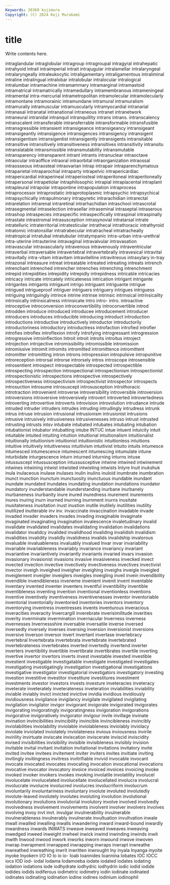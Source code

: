 ```yaml
---
Keywords: 30369 kojimura
Copyright: (C) 2024 Koji Murakami
---
```


# title

Write contents here.



intraglandular intraglobular intragroup intragroupal
intragyral intrahepatic intrahyoid intrail intraimperial intrait intrajugular intralamellar intralaryngeal intralaryngeally
intraleukocytic intraligamentary intraligamentous intraliminal intraline intralingual intralobar intralobular intralocular intralogical
intralumbar intramachine intramammary intramarginal intramastoid intramatrical intramatrically intramedullary intramembranous intrameningeal
intramental intra-mercurial intrametropolitan intramolecular intramolecularly intramontane intramorainic intramundane intramural intramuralism
intramurally intramuscular intramuscularly intramyocardial intranarial intranasal intranatal intranational intraneous intranet
intranetwork intraneural intranidal intranquil intranquillity intrans intrans. intranscalency intranscalent intransferable
intransferrable intransformable intransfusible intransgressible intransient intransigeance intransigeancy intransigeant intransigeantly intransigence
intransigences intransigency intransigent intransigentism intransigentist intransigently intransigents intransitable intransitive intransitively
intransitiveness intransitives intransitivity intransitu intranslatable intransmissible intransmutability intransmutable intransparency intransparent
intrant intrants intranuclear intraoctave intraocular intraoffice intraoral intraorbital intraorganization intraossal
intraosseous intraosteal intraovarian intrap intrapair intraparenchymatous intraparietal intraparochial intraparty intrapelvic
intrapericardiac intrapericardial intraperineal intraperiosteal intraperitoneal intraperitoneally intrapersonal intrapetiolar intraphilosophic intrapial
intraplacental intraplant intrapleural intrapolar intrapontine intrapopulation intraprocess intraprocessor intraprostatic intraprotoplasmic
intrapsychic intrapsychical intrapsychically intrapulmonary intrapyretic intrarachidian intrarectal intrarelation intrarenal intraretinal
intrarhachidian intraschool intrascrotal intrasegmental intraselection intrasellar intraseminal intraseptal intraserous intrashop
intraspecies intraspecific intraspecifically intraspinal intraspinally intrastate intrastromal intrasusception intrasynovial intratarsal
intrate intratelluric intraterritorial intratesticular intrathecal intrathoracic intrathyroid intratomic intratonsillar intratrabecular
intratracheal intratracheally intratropical intratubal intratubular intratympanic intra-urban intra-urethral intra-uterine intrauterine
intravaginal intravalvular intravasation intravascular intravascularly intravenous intravenously intraventricular intraverbal intraversable
intravertebral intravertebrally intravesical intravital intravitally intra-vitam intravitam intravitelline intravitreous intraxylary
in-tray intrazonal intreasure intreat intreatable intreated intreating intreats intrench intrenchant
intrenched intrencher intrenches intrenching intrenchment intrepid intrepidities intrepidity intrepidly intrepidness
intricable intricacies intricacy intricate intricately intricateness intrication intrigant intrigante intrigantes
intrigants intrigaunt intrigo intriguant intriguante intrigue intrigued intrigueproof intriguer intriguers
intriguery intrigues intriguess intriguing intriguingly intrince intrine intrinse intrinsic intrinsical
intrinsicality intrinsically intrinsicalness intrinsicate intro intro- intro. introactive introceptive introconversion
introconvertibility introconvertible introd introdden introduce introduced introducee introducement introducer introducers
introduces introducible introducing introduct introduction introductions introductive introductively introductor introductorily
introductoriness introductory introductress introfaction introfied introfier introfies introflex introflexion introfy
introfying introgressant introgression introgressive introinflection Introit introit introits introitus introject
introjection introjective intromissibility intromissible intromission intromissive intromit intromits intromitted intromittence
intromittent intromitter intromitting intron introns intropression intropulsive intropunitive introreception introrsal
introrse introrsely intros introscope introsensible introsentient introspect introspectable introspected introspectible
introspecting introspection introspectional introspectionism introspectionist introspectionistic introspections introspective introspectively introspectiveness
introspectivism introspectivist introspector introspects introsuction introsume introsuscept introsusception introthoracic introtraction
introvenient introverse introversibility introversible introversion introversions introversive introversively introvert introverted
introvertedness introverting introvertive introverts introvision introvolution intrudance intrude intruded intruder
intruders intrudes intruding intrudingly intrudress intrunk intrus intruse intrusion intrusional
intrusionism intrusionist intrusions intrusive intrusively intrusiveness intrusivenesses intruso intrust intrusted
intrusting intrusts intsv intubate intubated intubates intubating intubation intubationist intubator
intubatting intube INTUC intue intuent intuicity intuit intuitable intuited intuiting
intuition intuitional intuitionalism intuitionalist intuitionally intuitionism intuitionist intuitionistic intuitionless intuitions
intuitive intuitively intuitiveness intuitivism intuitivist intuito intuits intumesce intumesced intumescence
intumescent intumescing intumulate intune inturbidate inturgescence inturn inturned inturning inturns
intuse intussuscept intussusception intussusceptive intwine intwined intwinement intwines intwining intwist
intwisted intwisting intwists Intyre Inuit inukshuk inula inulaceous inulase inulases
inulin inulins inuloid inumbrate inumbration inunct inunction inunctum inunctuosity inunctuous
inundable inundant inundate inundated inundates inundating inundation inundations inundator inundatory
inunderstandable inunderstanding inurbane inurbanely inurbaneness inurbanity inure inured inuredness inurement
inurements inures inuring inurn inurned inurning inurnment inurns inusitate inusitateness
inusitation inust inustion inutile inutilely inutilities inutility inutilized inutterable inv
inv. invaccinate invaccination invadable invade invaded invader invaders invades invading
invaginable invaginate invaginated invaginating invagination invalescence invaletudinary invalid invalidate invalidated
invalidates invalidating invalidation invalidations invalidator invalidcy invalided invalidhood invaliding invalidish
invalidism invalidities invalidity invalidly invalidness invalids invalidship invalorous invaluable invaluableness
invaluably invalued Invar invar invariability invariable invariableness invariably invariance invariancy
invariant invariantive invariantively invariantly invariants invaried invars invasion invasionary invasionist
invasions invasive invasiveness invecked invect invected invection invective invectively invectiveness
invectives invectivist invector inveigh inveighed inveigher inveighing inveighs inveigle inveigled
inveiglement inveigler inveiglers inveigles inveigling inveil invein invendibility invendible invendibleness
inveneme invenient invenit invent inventable inventary invented inventer inventers inventful
inventibility inventible inventibleness inventing invention inventional inventionless inventions inventive inventively
inventiveness inventivenesses inventor inventoriable inventorial inventorially inventoried inventories inventors inventory
inventorying inventress inventresses invents inventurous inveracious inveracities inveracity Invercargill inverebrate
inverisimilitude inverities inverity inverminate invermination invernacular Inverness inverness invernesses Invernessshire
inversable inversatile inverse inversed inversedly inversely inverses inversing inversion inversionist
inversions inversive Inverson inversor invert invertant invertase invertebracy invertebral Invertebrata
invertebrata invertebrate invertebrated invertebrateness invertebrates inverted invertedly invertend inverter inverters
invertibility invertible invertibrate invertibrates invertile inverting invertive invertor invertors inverts
invest investable invested investible investient investigable investigatable investigate investigated investigates
investigating investigatingly investigation investigational investigations investigative investigator investigatorial investigators investigatory
investing investion investitive investitor investiture investitures investment investments investor investors
invests investure inveteracies inveteracy inveterate inveterately inveterateness inveteration inviabilities inviability
inviable inviably invict invicted invictive invidia invidious invidiously invidiousness invigilance
invigilancy invigilate invigilated invigilating invigilation invigilator invigor invigorant invigorate invigorated
invigorates invigorating invigoratingly invigoratingness invigoration invigorations invigorative invigoratively invigorator invigour
invile invillage invinate invination invincibilities invincibility invincible invincibleness invincibly inviolabilities
inviolability inviolable inviolableness inviolably inviolacy inviolate inviolated inviolately inviolateness invious
inviousness invirile invirility invirtuate inviscate inviscation inviscerate inviscid inviscidity invised
invisibilities invisibility invisible invisibleness invisibly invision invitable invital invitant invitation
invitational invitations invitatory invite invited invitee invitees invitement inviter inviters
invites invitiate inviting invitingly invitingness invitress invitrifiable invivid invocable invocant
invocate invocated invocates invocating invocation invocational invocations invocative invocator invocatory
invoice invoiced invoices invoicing invoke invoked invoker invokers invokes invoking
involatile involatility involucel involucelate involucelated involucellate involucellated involucra involucral involucrate
involucre involucred involucres involucriform involucrum involuntarily involuntariness involuntary involute involuted
involutedly involute-leaved involutely involutes involuting involution involutional involutionary involutions involutorial
involutory involve involved involvedly involvedness involvement involvements involvent involver involvers
involves involving invoy invt invt. invulgar invulnerability invulnerable invulnerableness invulnerably
invulnerate invultuation invultvation inwale inwall inwalled inwalling inwalls inwandering inward
inward-bound inwardly inwardness inwards INWATS inweave inweaved inweaves inweaving inwedged
inweed inweight inwheel inwick inwind inwinding inwinds inwit inwith Inwood
inwood inwork inworks inworn inwound inwove inwoven inwrap inwrapment inwrapped
inwrapping inwraps inwrapt inwreathe inwreathed inwreathing inwrit inwritten inwrought Iny
inyala Inyanga inyoite inyoke Inyokern I/O IO Io io io-
Ioab Ioannides Ioannina Iobates IOC IOCC iocs IOD iod- iodal
Iodama Iodamoeba iodate iodated iodates iodating iodation iodations iode iodhydrate
iodhydric iodhydrin iodic iodid iodide iodides iodids iodiferous iodimetric iodimetry
iodin iodinate iodinated iodinates iodinating iodination iodine iodines iodinium iodinophil
